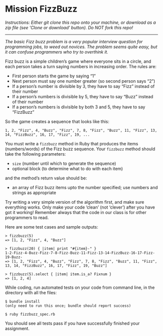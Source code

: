 # Mission FizzBuzz

*Instructions: Either git clone this repo onto your machine, or download as a zip file (see 'Clone or download' button). Do NOT fork this repo!*

---

*The basic Fizz buzz problem is a very popular interview question for programming jobs, to weed out novices.  The problem seems quite easy, but it can confuse programmers who try to overthink it.*


Fizz buzz is a simple children’s game where everyone sits in a circle, and each person takes a turn saying numbers in increasing order. The rules are:

- First person starts the game by saying “1”
- Next person must say one number greater (so second person says “2”)
- If a person’s number is divisible by 3, they have to say “Fizz” instead of their number
- If a person’s numbers is divisible by 5, they have to say “Buzz” instead of their number
- If a person’s numbers is divisible by both 3 and 5, they have to say “FizzBuzz”

So the game creates a sequence that looks like this:

`1, 2, "Fizz", 4, "Buzz", "Fizz", 7, 8, "Fizz", "Buzz", 11, "Fizz", 13, 14, "FizzBuzz", 16, 17, "Fizz", 19, ...`

You must write a `fizzbuzz` method in Ruby that produces the items (numbers/words) of the Fizz buzz sequence. Your `fizzbuzz` method should take the following parameters:
- `size` (number until which to generate the sequence)
- optional block (to determine what to do with each item)

and the method’s return value should be:
- an array of Fizz buzz items upto the number specified; use numbers and strings as appropriate

Try writing a very simple version of the algorithm first, and make sure everything works.  Only make your code ‘clean’ (not ‘clever’) after you have got it working! Remember always that the code in our class is for other programmers to read.

Here are some test cases and sample outputs:

```
> fizzbuzz(5)
=> [1, 2, "Fizz", 4, "Buzz"]

> fizzbuzz(20) { |item| print "#{item}-" }
1-2-Fizz-4-Buzz-Fizz-7-8-Fizz-Buzz-11-Fizz-13-14-FizzBuzz-16-17-Fizz-19-Buzz-
=> [1, 2, "Fizz", 4, "Buzz", "Fizz", 7, 8, "Fizz", "Buzz", 11, "Fizz", 13, 14, "FizzBuzz", 16, 17, "Fizz", 19, "Buzz"]

> fizzbuzz(5).select { |item| item.is_a? Fixnum }
=> [1, 2, 4]
```

While coding, run automated tests on your code from command line, in the directory with all the files:
```
$ bundle install
(only need to run this once; bundle should report success)

$ ruby fizzbuzz_spec.rb
```
You should see all tests pass if you have successfully finished your assignment.
